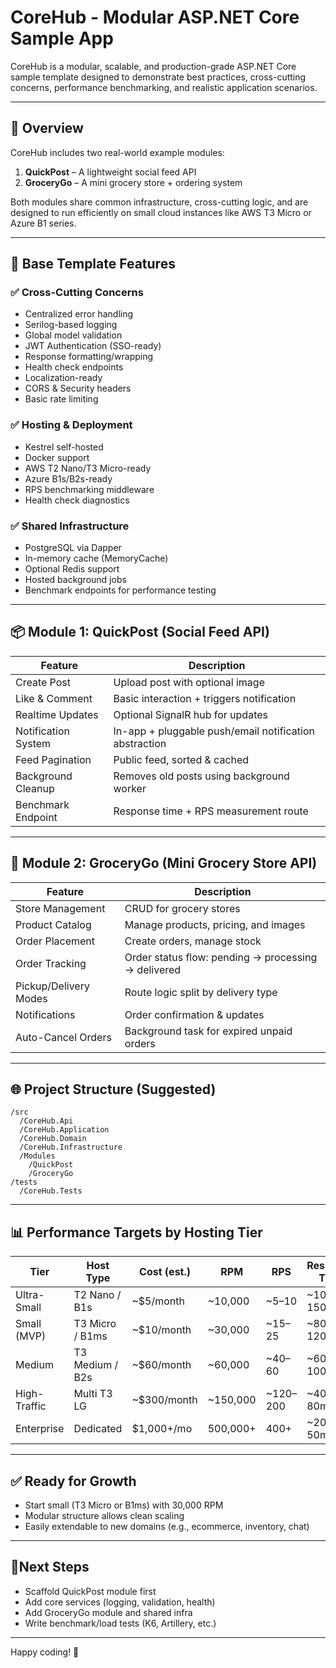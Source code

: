 # CoreHub - Modular ASP.NET Core Sample App

CoreHub is a modular, scalable, and production-grade ASP.NET Core sample template designed to demonstrate best practices, cross-cutting concerns, performance benchmarking, and realistic application scenarios.

---

## 🚀 Overview

CoreHub includes two real-world example modules:

1. **QuickPost** – A lightweight social feed API
2. **GroceryGo** – A mini grocery store + ordering system

Both modules share common infrastructure, cross-cutting logic, and are designed to run efficiently on small cloud instances like AWS T3 Micro or Azure B1 series.

---

## 🧱 Base Template Features

### ✅ Cross-Cutting Concerns
- Centralized error handling
- Serilog-based logging
- Global model validation
- JWT Authentication (SSO-ready)
- Response formatting/wrapping
- Health check endpoints
- Localization-ready
- CORS & Security headers
- Basic rate limiting

### ✅ Hosting & Deployment
- Kestrel self-hosted
- Docker support
- AWS T2 Nano/T3 Micro-ready
- Azure B1s/B2s-ready
- RPS benchmarking middleware
- Health check diagnostics

### ✅ Shared Infrastructure
- PostgreSQL via Dapper
- In-memory cache (MemoryCache)
- Optional Redis support
- Hosted background jobs
- Benchmark endpoints for performance testing

---

## 📦 Module 1: QuickPost (Social Feed API)

| Feature               | Description                                             |
|----------------------|---------------------------------------------------------|
| Create Post          | Upload post with optional image                         |
| Like & Comment       | Basic interaction + triggers notification               |
| Realtime Updates     | Optional SignalR hub for updates                        |
| Notification System  | In-app + pluggable push/email notification abstraction  |
| Feed Pagination      | Public feed, sorted & cached                            |
| Background Cleanup   | Removes old posts using background worker               |
| Benchmark Endpoint   | Response time + RPS measurement route                   |

---

## 🛒 Module 2: GroceryGo (Mini Grocery Store API)

| Feature               | Description                                              |
|----------------------|----------------------------------------------------------|
| Store Management     | CRUD for grocery stores                                  |
| Product Catalog      | Manage products, pricing, and images                    |
| Order Placement      | Create orders, manage stock                             |
| Order Tracking       | Order status flow: pending → processing → delivered     |
| Pickup/Delivery Modes| Route logic split by delivery type                      |
| Notifications        | Order confirmation & updates                            |
| Auto-Cancel Orders   | Background task for expired unpaid orders               |

---

## 🌐 Project Structure (Suggested)

```
/src
  /CoreHub.Api
  /CoreHub.Application
  /CoreHub.Domain
  /CoreHub.Infrastructure
  /Modules
    /QuickPost
    /GroceryGo
/tests
  /CoreHub.Tests
```

---

## 📊 Performance Targets by Hosting Tier

| Tier          | Host Type      | Cost (est.) | RPM        | RPS       | Response Time |
|---------------|----------------|-------------|------------|-----------|----------------|
| Ultra-Small   | T2 Nano / B1s  | ~$5/month   | ~10,000    | ~5–10     | ~100–150ms     |
| Small (MVP)   | T3 Micro / B1ms| ~$10/month  | ~30,000    | ~15–25    | ~80–120ms      |
| Medium        | T3 Medium / B2s| ~$60/month  | ~60,000    | ~40–60    | ~60–100ms      |
| High-Traffic  | Multi T3 LG    | ~$300/month | ~150,000   | ~120–200  | ~40–80ms       |
| Enterprise    | Dedicated       | $1,000+/mo  | 500,000+   | 400+      | ~20–50ms       |

---

## ✅ Ready for Growth
- Start small (T3 Micro or B1ms) with 30,000 RPM
- Modular structure allows clean scaling
- Easily extendable to new domains (e.g., ecommerce, inventory, chat)

---

## 📍Next Steps
- Scaffold QuickPost module first
- Add core services (logging, validation, health)
- Add GroceryGo module and shared infra
- Write benchmark/load tests (K6, Artillery, etc.)

---

Happy coding! 🎯

